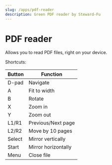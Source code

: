 ```yaml
---
slug: /apps/pdf-reader
description: Green PDF reader by Steward-Fu
---
```


# PDF reader


Allows you to read PDF files, right on your device.

Shortcuts:

| Button | Function            |
| ------ | ------------------- |
| D-pad  | Navigate            |
| A      | Fit to width        |
| B      | Rotate              |
| X      | Zoom in             |
| Y      | Zoom out            |
| L1/R1  | Previous/Next page  |
| L2/R2  | Move by 10 pages    |
| Select | Mirror vertically   |
| Start  | Mirror horizontally |
| Menu   | Close file          |